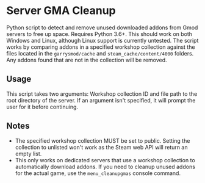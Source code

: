 # Server GMA Cleanup
 Python script to detect and remove unused downloaded addons from Gmod servers to free up space. Requires Python 3.6+. This should work on both Windows and Linux, although Linux support is currently untested.
 The script works by comparing addons in a specified workshop collection against the files located in the `garrysmod/cache` and `steam_cache/content/4000` folders. Any addons found that are not in the collection will be removed.

## Usage
 This script takes two arguments: Workshop collection ID and file path to the root directory of the server. If an argument isn't specified, it will prompt the user for it before continuing.

## Notes
- The specified workshop collection MUST be set to public. Setting the collection to unlisted won't work as the Steam web API will return an empty list.
- This only works on dedicated servers that use a workshop collection to automatically download addons. If you need to cleanup unused addons for the actual game, use the `menu_cleanupgmas` console command.
